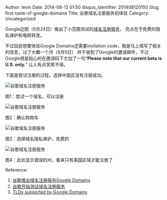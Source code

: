 Author: levin
Date: 2014-08-12 01:50
disqus_identifier: 201408120150
Slug: first-taste-of-google-domains
Title: 谷歌域名注册服务初体验
Category: Uncategorized

Google近期（6月24日）推出了小范围测试的[域名注册服务](/url.html#https://domains.google.com/about/)，
亮点在于免费的隐私保护和电邮转发。<!-- more -->

不过目前想要体验Google Domains还需要invitation code，我是马上填写了相关的信息，过了大概一个月（8月5日）
终于收到了Google的邀请邮件，不过Google很是贴心的在邀请码下方加了一句“**Please note that our current beta is U.S. only.**”
让人有点哭笑不得。

下面是尝试注册的过程，选择中国区没有注册成功。

![谷歌域名注册服务](/img/google-domain-register-step1.png)

图1：尝试一个域名，可以注册

![谷歌域名注册服务](/img/google-domain-register-step2.png)

图2：确认购物车

![谷歌域名注册服务](/img/google-domain-register-step3.png)

图3：选择域名隐私保护，免费的

![谷歌域名注册服务](/img/google-domain-register-step4.png)

图4：此处显示错误的州，看来只有美国区域才能注册了

Reference:

1. [谷歌推出域名注册服务Google Domains](/url.html#https://plus.google.com/+WilliamLong/posts/6jqq5Mr2xeJ)
2. [谷歌开始测试域名注册服务](/url.html#http://www.csdn.net/article/2014-06-24/2820354)
3. [TLDs supported by Google Domains](/url.html#https://support.google.com/domains/answer/6010092?hl=en)
